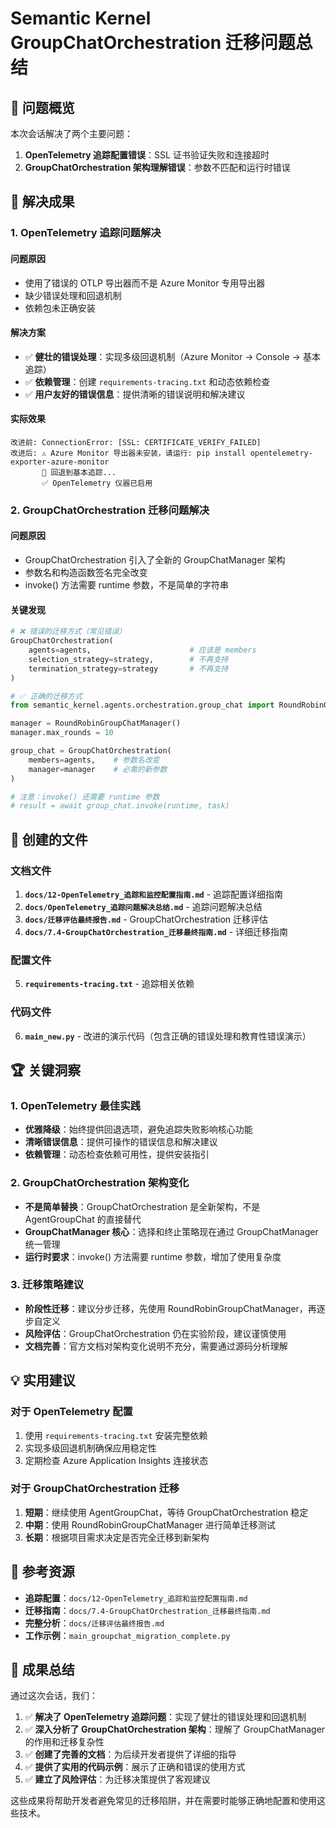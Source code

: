 # Semantic Kernel GroupChatOrchestration 迁移问题总结

## 🎯 问题概览

本次会话解决了两个主要问题：

1. **OpenTelemetry 追踪配置错误**：SSL 证书验证失败和连接超时
2. **GroupChatOrchestration 架构理解错误**：参数不匹配和运行时错误

## 🚀 解决成果

### 1. OpenTelemetry 追踪问题解决

#### 问题原因
- 使用了错误的 OTLP 导出器而不是 Azure Monitor 专用导出器
- 缺少错误处理和回退机制
- 依赖包未正确安装

#### 解决方案
- ✅ **健壮的错误处理**：实现多级回退机制（Azure Monitor → Console → 基本追踪）
- ✅ **依赖管理**：创建 `requirements-tracing.txt` 和动态依赖检查
- ✅ **用户友好的错误信息**：提供清晰的错误说明和解决建议

#### 实际效果
```
改进前: ConnectionError: [SSL: CERTIFICATE_VERIFY_FAILED]
改进后: ⚠️ Azure Monitor 导出器未安装，请运行: pip install opentelemetry-exporter-azure-monitor
       🔄 回退到基本追踪...
       ✅ OpenTelemetry 仪器已启用
```

### 2. GroupChatOrchestration 迁移问题解决

#### 问题原因
- GroupChatOrchestration 引入了全新的 GroupChatManager 架构
- 参数名和构造函数签名完全改变
- invoke() 方法需要 runtime 参数，不是简单的字符串

#### 关键发现
```python
# ❌ 错误的迁移方式（常见错误）
GroupChatOrchestration(
    agents=agents,                      # 应该是 members
    selection_strategy=strategy,        # 不再支持
    termination_strategy=strategy       # 不再支持
)

# ✅ 正确的迁移方式
from semantic_kernel.agents.orchestration.group_chat import RoundRobinGroupChatManager

manager = RoundRobinGroupChatManager()
manager.max_rounds = 10

group_chat = GroupChatOrchestration(
    members=agents,    # 参数名改变
    manager=manager    # 必需的新参数
)

# 注意：invoke() 还需要 runtime 参数
# result = await group_chat.invoke(runtime, task)
```

## 📁 创建的文件

### 文档文件
1. **`docs/12-OpenTelemetry_追踪和监控配置指南.md`** - 追踪配置详细指南
2. **`docs/OpenTelemetry_追踪问题解决总结.md`** - 追踪问题解决总结
3. **`docs/迁移评估最终报告.md`** - GroupChatOrchestration 迁移评估
4. **`docs/7.4-GroupChatOrchestration_迁移最终指南.md`** - 详细迁移指南

### 配置文件
5. **`requirements-tracing.txt`** - 追踪相关依赖

### 代码文件
6. **`main_new.py`** - 改进的演示代码（包含正确的错误处理和教育性错误演示）

## 🏆 关键洞察

### 1. OpenTelemetry 最佳实践
- **优雅降级**：始终提供回退选项，避免追踪失败影响核心功能
- **清晰错误信息**：提供可操作的错误信息和解决建议
- **依赖管理**：动态检查依赖可用性，提供安装指引

### 2. GroupChatOrchestration 架构变化
- **不是简单替换**：GroupChatOrchestration 是全新架构，不是 AgentGroupChat 的直接替代
- **GroupChatManager 核心**：选择和终止策略现在通过 GroupChatManager 统一管理
- **运行时要求**：invoke() 方法需要 runtime 参数，增加了使用复杂度

### 3. 迁移策略建议
- **阶段性迁移**：建议分步迁移，先使用 RoundRobinGroupChatManager，再逐步自定义
- **风险评估**：GroupChatOrchestration 仍在实验阶段，建议谨慎使用
- **文档完善**：官方文档对架构变化说明不充分，需要通过源码分析理解

## 💡 实用建议

### 对于 OpenTelemetry 配置
1. 使用 `requirements-tracing.txt` 安装完整依赖
2. 实现多级回退机制确保应用稳定性
3. 定期检查 Azure Application Insights 连接状态

### 对于 GroupChatOrchestration 迁移
1. **短期**：继续使用 AgentGroupChat，等待 GroupChatOrchestration 稳定
2. **中期**：使用 RoundRobinGroupChatManager 进行简单迁移测试
3. **长期**：根据项目需求决定是否完全迁移到新架构

## 🔗 参考资源

- **追踪配置**：`docs/12-OpenTelemetry_追踪和监控配置指南.md`
- **迁移指南**：`docs/7.4-GroupChatOrchestration_迁移最终指南.md`
- **完整分析**：`docs/迁移评估最终报告.md`
- **工作示例**：`main_groupchat_migration_complete.py`

## 🎉 成果总结

通过这次会话，我们：

1. ✅ **解决了 OpenTelemetry 追踪问题**：实现了健壮的错误处理和回退机制
2. ✅ **深入分析了 GroupChatOrchestration 架构**：理解了 GroupChatManager 的作用和迁移复杂性
3. ✅ **创建了完善的文档**：为后续开发者提供了详细的指导
4. ✅ **提供了实用的代码示例**：展示了正确和错误的使用方式
5. ✅ **建立了风险评估**：为迁移决策提供了客观建议

这些成果将帮助开发者避免常见的迁移陷阱，并在需要时能够正确地配置和使用这些技术。
